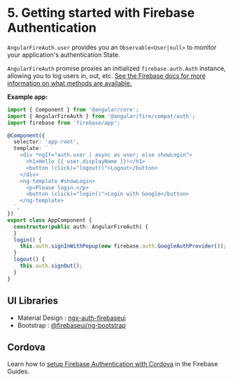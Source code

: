# 5. Getting started with Firebase Authentication

`AngularFireAuth.user` provides you an `Observable<User|null>` to monitor your application's authentication State.

`AngularFireAuth` promise proxies an initialized
`firebase.auth.Auth` instance, allowing you to log users in, out, etc. [See
the Firebase docs for more information on what methods are available.](https://firebase.google.com/docs/reference/js/firebase.auth.Auth)

**Example app:**

```ts
import { Component } from '@angular/core';
import { AngularFireAuth } from '@angular/fire/compat/auth';
import firebase from 'firebase/app';

@Component({
  selector: 'app-root',
  template: `
    <div *ngIf="auth.user | async as user; else showLogin">
      <h1>Hello {{ user.displayName }}!</h1>
      <button (click)="logout()">Logout</button>
    </div>
    <ng-template #showLogin>
      <p>Please login.</p>
      <button (click)="login()">Login with Google</button>
    </ng-template>
  `,
})
export class AppComponent {
  constructor(public auth: AngularFireAuth) {
  }
  login() {
    this.auth.signInWithPopup(new firebase.auth.GoogleAuthProvider());
  }
  logout() {
    this.auth.signOut();
  }
}
```

## UI Libraries

- Material Design : [ngx-auth-firebaseui](https://github.com/AnthonyNahas/ngx-auth-firebaseui)
- Bootstrap : [@firebaseui/ng-bootstrap](https://github.com/firebaseui/ng-bootstrap)

## Cordova

Learn how to [setup Firebase Authentication with Cordova](https://firebase.google.com/docs/auth/web/cordova) in the Firebase Guides.

